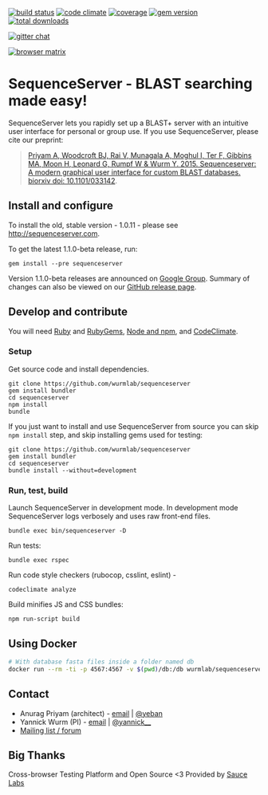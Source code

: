 [![build status](https://secure.travis-ci.org/wurmlab/sequenceserver.png)](https://travis-ci.org/wurmlab/sequenceserver)
[![code climate](https://codeclimate.com/github/wurmlab/sequenceserver/badges/gpa.svg)](https://codeclimate.com/github/wurmlab/sequenceserver)
[![coverage](https://codeclimate.com/github/wurmlab/sequenceserver/badges/coverage.svg)](https://codeclimate.com/github/wurmlab/sequenceserver)
[![gem version](https://badge.fury.io/rb/sequenceserver.svg)](http://rubygems.org/gems/sequenceserver)
[![total downloads](http://ruby-gem-downloads-badge.herokuapp.com/sequenceserver?type=total&color=brightgreen)](http://rubygems.org/gems/sequenceserver)

[![gitter chat](https://badges.gitter.im/gitterHQ/gitter.png)](https://gitter.im/wurmlab/sequenceserver)

[![browser matrix](https://saucelabs.com/browser-matrix/yeban.svg)](https://saucelabs.com/u/yeban)

# SequenceServer - BLAST searching made easy!

SequenceServer lets you rapidly set up a BLAST+ server with an intuitive user interface for personal or group use. If you use SequenceServer, please cite our preprint:

> [Priyam A, Woodcroft BJ, Rai V, Munagala A, Moghul I, Ter F, Gibbins MA, Moon H, Leonard G, Rumpf W & Wurm Y. 2015. Sequenceserver: A modern graphical user interface for custom BLAST databases. biorxiv doi: 10.1101/033142](http://www.biorxiv.org/content/early/2015/11/27/033142).

## Install and configure

To install the old, stable version - 1.0.11 - please see
http://sequenceserver.com.

To get the latest 1.1.0-beta release, run:

    gem install --pre sequenceserver

Version 1.1.0-beta releases are announced on [Google Group](https://groups.google.com/forum/#!forum/sequenceserver). Summary of changes can also be viewed on our [GitHub release
page](https://github.com/wurmlab/sequenceserver/releases).

## Develop and contribute

You will need [Ruby](https://www.ruby-lang.org/en/) and [RubyGems](https://rubygems.org/), [Node and npm](https://nodejs.org/), and [CodeClimate](https://codeclimate.com/).

### Setup
Get source code and install dependencies.

    git clone https://github.com/wurmlab/sequenceserver
    gem install bundler
    cd sequenceserver
    npm install
    bundle

If you just want to install and use SequenceServer from source you can skip
`npm install` step, and skip installing gems used for testing:

    git clone https://github.com/wurmlab/sequenceserver
    gem install bundler
    cd sequenceserver
    bundle install --without=development

### Run, test, build

Launch SequenceServer in development mode. In development mode SequenceServer
logs verbosely and uses raw front-end files.
```
bundle exec bin/sequenceserver -D
```

Run tests:
```
bundle exec rspec
```

Run code style checkers (rubocop, csslint, eslint) -
```
codeclimate analyze
```

Build minifies JS and CSS bundles:
```
npm run-script build
```

## Using Docker
```bash
# With database fasta files inside a folder named db
docker run --rm -ti -p 4567:4567 -v $(pwd)/db:/db wurmlab/sequenceserver
```

## Contact

* Anurag Priyam (architect) - [email](mailto:anurag08priyam@gmail.com) | [@yeban](//twitter.com/yeban)
* Yannick Wurm  (PI) - [email](mailto:yannickwurm@gmail.com) | [@yannick\_\_](//twitter.com/yannick__)
* [Mailing list / forum](https://groups.google.com/forum/#!forum/sequenceserver)

## Big Thanks

Cross-browser Testing Platform and Open Source <3 Provided by [Sauce Labs](https://saucelabs.com)
